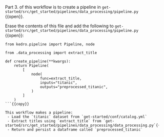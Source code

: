 Part 3. of this workflow is to create a pipeline in `get-started/src/get_started/pipelines/data_processing/pipeline.py
`{{open}}.

Erase the contents of this file and add the following to `get-started/src/get_started/pipelines/data_processing/pipeline.py
`{{open}}:
```
from kedro.pipeline import Pipeline, node

from .data_processing import extract_title

def create_pipeline(**kwargs):
    return Pipeline(
        [
            node(
                func=extract_title,
                inputs="titanic",
                outputs="preprocessed_titanic",
            )
        ]
    )
```{{copy}}

This workflow makes a pipeline:
 - Load the `titanic` dataset from `get-started/conf/catalog.yml`
 - Extract titles using `extract_title` from `get-started/src/get_started/pipelines/data_processing/data_processing.py`{{open}}
 - Return and persist a dataframe called `preprocessed_titanic`